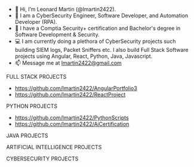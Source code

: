 - 👋 Hi, I’m Leonard Martin (@lmartin2422).
- 👀 I am a CyberSecurity Engineer, Software Developer, and Automation Developer (RPA).
- 🌱 I have a Comptia Security+ certification and Bachelor's degree in Software Development & Security.
- 💻 I am currently doing a plethora of CyberSecurity projects such building SIEM logs, Packet Sniffers etc.  I also build Full Stack Software projects using Angular, React, Python, Java, Javascript.
- 📫 Message me at lmartin2422@gmail.com

<!---
lmartin2422/lmartin2422 is a ✨ special ✨ repository because its `README.md` (this file) appears on your GitHub profile.
You can click the Preview link to take a look at your changes.
--->

FULL STACK PROJECTS
 - https://github.com/lmartin2422/AngularPortfolio3
 - https://github.com/lmartin2422/ReactProject

PYTHON PROJECTS
- https://github.com/lmartin2422/PythonScripts
- https://github.com/lmartin2422/AiCertification

JAVA PROJECTS


ARTIFICIAL INTELLIGENCE PROJECTS


CYBERSECURITY PROJECTS
